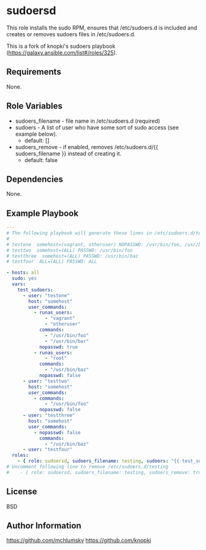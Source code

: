 sudoersd
=========

This role installs the sudo RPM, ensures that /etc/sudoers.d is included and creates or removes sudoers files in /etc/sudoers.d.

This is a fork of knopki's sudoers playbook (https://galaxy.ansible.com/list#/roles/325).

Requirements
------------

None.

Role Variables
--------------

 * sudoers_filename - file name in /etc/sudoers.d (required)
 * sudoers - A list of user who have some sort of sudo access (see example below).
   * default: []
 * sudoers_remove - if enabled, removes /etc/sudoers.d/{{ sudoers\_filename }} instead of creating it.
   * default: false

Dependencies
------------

None.

Example Playbook
----------------

```yaml
---
# The following playbook will generate these lines in /etc/sudoers.d/testing:
#
# testone  somehost=(vagrant, otheruser) NOPASSWD: /usr/bin/foo, /usr/bin/bar, (root) PASSWD: /usr/bin/baz
# testtwo  somehost=(ALL) PASSWD: /usr/bin/foo
# testthree  somehost=(ALL) PASSWD: /usr/bin/baz
# testfour  ALL=(ALL) PASSWD: ALL

- hosts: all
  sudo: yes
  vars:
    test_sudoers:
      - user: "testone"
        host: "somehost"
        user_commands:
          - runas_users:
              - "vagrant"
              - "otheruser"
            commands:
              - "/usr/bin/foo"
              - "/usr/bin/bar"
            nopasswd: true
          - runas_users:
              - "root"
            commands:
              - "/usr/bin/baz"
            nopasswd: false
      - user: "testtwo"
        host: "somehost"
        user_commands:
          - commands:
              - "/usr/bin/foo"
            nopasswd: false
      - user: "testthree"
        host: "somehost"
        user_commands:
          - nopasswd: false
            commands:
              - "/usr/bin/baz"
      - user: "testfour"
  roles:
    - { role: sudoersd, sudoers_filename: testing, sudoers: "{{ test_sudoers }}" }
# Uncomment following line to remove /etc/sudoers.d/testing
#    - { role: sudoersd, sudoers_filename: testing, sudoers_remove: true }

```


License
-------

BSD

Author Information
------------------

https://github.com/mchlumsky
https://github.com/knopki
